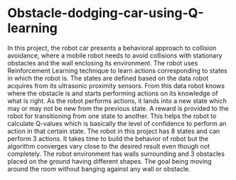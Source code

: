 # Obstacle-dodging-car-using-Q-learning
In this project, the robot car presents a behavioral approach to collision avoidance, where a mobile robot needs to avoid collisions with stationary obstacles and the wall enclosing its environment. The robot uses Reinforcement Learning technique to learn actions corresponding to states in which the robot is. The states are defined based on the data robot acquires from its ultrasonic proximity sensors. From this data robot knows where the obstacle is and starts performing actions on its knowledge of what is right. As the robot performs actions, it lands into a new state which may or may not be new from the previous state. A reward is provided to the robot for transitioning from one state to another. This helps the robot to calculate Q-values which is basically the level of confidence to perform an action in that certain state. The robot in this project has 8 states and can perform 3 actions. It takes time to build the behavior of robot but the algorithm converges vary close to the desired result even though not completely. The robot environment has walls surrounding and 3 obstacles placed on the ground having different shapes. The goal being moving around the room without banging against any wall or obstacle.
